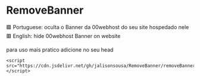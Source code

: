 # RemoveBanner
🟩 Portuguese: oculta o Banner  da 00webhost do seu site hospedado nele</br>
🟥 English: hide 00webhost Banner on website


para uso mais pratico adicione no seu head
```
<script src="https://cdn.jsdelivr.net/gh/jalisonsousa/RemoveBanner/removeBanner2.js"></script>
```

